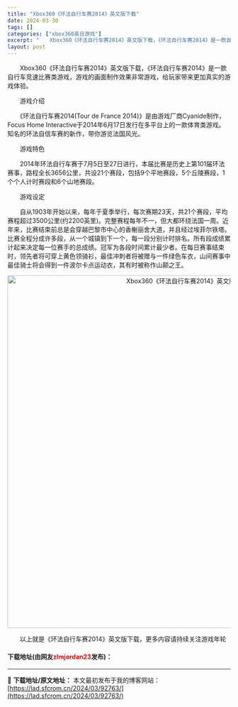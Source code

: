 ```yaml
---
title: "Xbox360《环法自行车赛2014》英文版下载"
date: 2024-03-30
tags: []
categories: ["xbox360英日游戏"]
excerpt: "　　Xbox360《环法自行车赛2014》英文版下载，《环法自行车赛2014》是一款自行车竞速比赛类游戏，游戏的画面制作效果非常游戏，给玩家带来更加真实的游戏体验。 　　游戏介绍 　　《环法自行车赛2014(Tour de France 2014)》是由游戏厂商Cyanide制作，Focus Hom&hellip;"
layout: post
---
```


 <p>　　Xbox360《环法自行车赛2014》英文版下载，《环法自行车赛2014》是一款自行车竞速比赛类游戏，游戏的画面制作效果非常游戏，给玩家带来更加真实的游戏体验。</p> <p>　　游戏介绍</p> <p>　　《环法自行车赛2014(Tour de France 2014)》是由游戏厂商Cyanide制作，Focus Home Interactive于2014年6月17日发行在多平台上的一款体育类游戏。 知名的环法自信车赛的新作，带你游览法国风光。</p> <p>　　游戏特色</p> <p>　　2014年环法自行车赛于7月5日至27日进行，本届比赛是历史上第101届环法赛事，路程全长3656公里，共设21个赛段，包括9个平地赛段，5个丘陵赛段，1个个人计时赛段和6个山地赛段。</p> <p>　　游戏设定</p> <p>　　自从1903年开始以来，每年于夏季举行，每次赛期23天，共21个赛段，平均赛程超过3500公里(约2200英里)。完整赛程每年不一，但大都环绕法国一周。近年来，比赛结束前总是会穿越巴黎市中心的香榭丽舍大道，并且经过埃菲尔铁塔。比赛全程分成许多段，从一个城镇到下一个，每一段分别计时排名。所有段成绩累计起来决定每一位赛手的总成绩。冠军为各段时间累计最少者。在每日赛事结束时，领先者将可穿上黄色领骑衫，最佳冲刺者将被赠与一件绿色车衣，山间赛事中最佳骑士将会得到一件波尔卡点运动衣，其有时被称作山颠之王。</p> <p align="center"><img align="" border="0" src="https://lad.sfcrom.cn/wp-content/uploads/2024/03/20240330_6607d55806241.jpg" width="795" alt="Xbox360《环法自行车赛2014》英文版下载" /></p> <p>　　以上就是《环法自行车赛2014》英文版下载，更多内容请持续关注游戏年轮</p> <p><h4>下载地址(由网友<font color="red">zlmjordan23</font>发布)：</h4></p> 

---
📖 **下载地址/原文地址：** 本文最初发布于我的博客网站：[https://lad.sfcrom.cn/2024/03/92763/](https://lad.sfcrom.cn/2024/03/92763/)

